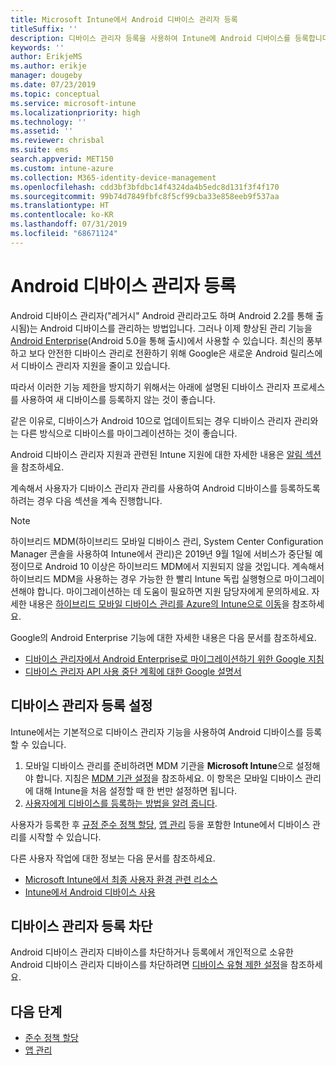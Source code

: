 ```yaml
---
title: Microsoft Intune에서 Android 디바이스 관리자 등록
titleSuffix: ''
description: 디바이스 관리자 등록을 사용하여 Intune에 Android 디바이스를 등록합니다.
keywords: ''
author: ErikjeMS
ms.author: erikje
manager: dougeby
ms.date: 07/23/2019
ms.topic: conceptual
ms.service: microsoft-intune
ms.localizationpriority: high
ms.technology: ''
ms.assetid: ''
ms.reviewer: chrisbal
ms.suite: ems
search.appverid: MET150
ms.custom: intune-azure
ms.collection: M365-identity-device-management
ms.openlocfilehash: cdd3bf3bfdbc14f4324da4b5edc8d131f3f4f170
ms.sourcegitcommit: 99b74d7849fbfc8f5cf99cba33e858eeb9f537aa
ms.translationtype: HT
ms.contentlocale: ko-KR
ms.lasthandoff: 07/31/2019
ms.locfileid: "68671124"
---
```

# <a name="android-device-administrator-enrollment"></a>Android 디바이스 관리자 등록

Android 디바이스 관리자("레거시" Android 관리라고도 하며 Android 2.2를 통해 출시됨)는 Android 디바이스를 관리하는 방법입니다. 그러나 이제 향상된 관리 기능을 [Android Enterprise](https://www.android.com/enterprise/management/)(Android 5.0을 통해 출시)에서 사용할 수 있습니다. 최신의 풍부하고 보다 안전한 디바이스 관리로 전환하기 위해 Google은 새로운 Android 릴리스에서 디바이스 관리자 지원을 줄이고 있습니다.

따라서 이러한 기능 제한을 방지하기 위해서는 아래에 설명된 디바이스 관리자 프로세스를 사용하여 새 디바이스를 등록하지 않는 것이 좋습니다.

같은 이유로, 디바이스가 Android 10으로 업데이트되는 경우 디바이스 관리자 관리와는 다른 방식으로 디바이스를 마이그레이션하는 것이 좋습니다. 

Android 디바이스 관리자 지원과 관련된 Intune 지원에 대한 자세한 내용은 [알림 섹션](whats-new.md#decreasing-support-for-android-device-administrator)을 참조하세요.

계속해서 사용자가 디바이스 관리자 관리를 사용하여 Android 디바이스를 등록하도록 하려는 경우 다음 섹션을 계속 진행합니다.  


> [!Note]  
> 하이브리드 MDM(하이브리드 모바일 디바이스 관리, System Center Configuration Manager 콘솔을 사용하여 Intune에서 관리)은 2019년 9월 1일에 서비스가 중단될 예정이므로 Android 10 이상은 하이브리드 MDM에서 지원되지 않을 것입니다. 계속해서 하이브리드 MDM을 사용하는 경우 가능한 한 빨리 Intune 독립 실행형으로 마이그레이션해야 합니다. 마이그레이션하는 데 도움이 필요하면 지원 담당자에게 문의하세요. 자세한 내용은 [하이브리드 모바일 디바이스 관리를 Azure의 Intune으로 이동](https://aka.ms/hybrid_notification)을 참조하세요.

Google의 Android Enterprise 기능에 대한 자세한 내용은 다음 문서를 참조하세요.
- [디바이스 관리자에서 Android Enterprise로 마이그레이션하기 위한 Google 지침](http://static.googleusercontent.com/media/android.com/en/enterprise/static/2016/pdfs/enterprise/Android-Enterprise-Migration-Bluebook_2019.pdf)
- [디바이스 관리자 API 사용 중단 계획에 대한 Google 설명서](https://developers.google.com/android/work/device-admin-deprecation)


## <a name="set-up-device-administrator-enrollment"></a>디바이스 관리자 등록 설정

Intune에서는 기본적으로 디바이스 관리자 기능을 사용하여 Android 디바이스를 등록할 수 있습니다.

1. 모바일 디바이스 관리를 준비하려면 MDM 기관을 **Microsoft Intune**으로 설정해야 합니다. 지침은 [MDM 기관 설정](mdm-authority-set.md)을 참조하세요. 이 항목은 모바일 디바이스 관리에 대해 Intune을 처음 설정할 때 한 번만 설정하면 됩니다.
2. [사용자에게 디바이스를 등록하는 방법을 알려 줍니다](/intune-user-help/enroll-your-device-in-intune-android).  

사용자가 등록한 후 [규정 준수 정책 할당](compliance-policy-create-android.md), [앱 관리](app-management.md) 등을 포함한 Intune에서 디바이스 관리를 시작할 수 있습니다.

다른 사용자 작업에 대한 정보는 다음 문서를 참조하세요.
- [Microsoft Intune에서 최종 사용자 환경 관련 리소스](end-user-educate.md)
- [Intune에서 Android 디바이스 사용](https://docs.microsoft.com/intune-user-help/using-your-android-device-with-intune)


## <a name="block-device-administrator-enrollment"></a>디바이스 관리자 등록 차단
Android 디바이스 관리자 디바이스를 차단하거나 등록에서 개인적으로 소유한 Android 디바이스 관리자 디바이스를 차단하려면 [디바이스 유형 제한 설정](enrollment-restrictions-set.md)을 참조하세요.



## <a name="next-steps"></a>다음 단계
- [준수 정책 할당](compliance-policy-create-android.md)
- [앱 관리](app-management.md)